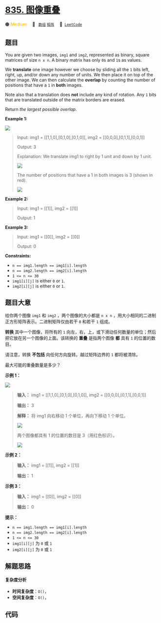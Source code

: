 # [835. 图像重叠](https://leetcode.com/problems/image-overlap)

🟠 <font color=#ffb800>Medium</font>&emsp; 🔖&ensp; [`数组`](/tag/array.md) [`矩阵`](/tag/matrix.md)&emsp; 🔗&ensp;[`LeetCode`](https://leetcode.com/problems/image-overlap)

## 题目

You are given two images, `img1` and `img2`, represented as binary, square
matrices of size `n x n`. A binary matrix has only `0`s and `1`s as values.

We **translate** one image however we choose by sliding all the `1` bits left,
right, up, and/or down any number of units. We then place it on top of the
other image. We can then calculate the **overlap** by counting the number of
positions that have a `1` in **both** images.

Note also that a translation does **not** include any kind of rotation. Any
`1` bits that are translated outside of the matrix borders are erased.

Return _the largest possible overlap_.



**Example 1:**

![](https://assets.leetcode.com/uploads/2020/09/09/overlap1.jpg)

> Input: img1 = [[1,1,0],[0,1,0],[0,1,0]], img2 = [[0,0,0],[0,1,1],[0,0,1]]
> 
> Output: 3
> 
> Explanation: We translate img1 to right by 1 unit and down by 1 unit.
> 
> ![](https://assets.leetcode.com/uploads/2020/09/09/overlap_step1.jpg)
> 
> The number of positions that have a 1 in both images is 3 (shown in red).
> 
> ![](https://assets.leetcode.com/uploads/2020/09/09/overlap_step2.jpg)

**Example 2:**

> Input: img1 = [[1]], img2 = [[1]]
> 
> Output: 1

**Example 3:**

> Input: img1 = [[0]], img2 = [[0]]
> 
> Output: 0

**Constraints:**

  * `n == img1.length == img1[i].length`
  * `n == img2.length == img2[i].length`
  * `1 <= n <= 30`
  * `img1[i][j]` is either `0` or `1`.
  * `img2[i][j]` is either `0` or `1`.


## 题目大意

给你两个图像 `img1` 和 `img2` ，两个图像的大小都是 `n x n` ，用大小相同的二进制正方形矩阵表示。二进制矩阵仅由若干 `0` 和若干
`1` 组成。

**转换** 其中一个图像，将所有的 `1` 向左，右，上，或下滑动任何数量的单位；然后把它放在另一个图像的上面。该转换的 **重叠** 是指两个图像
**都** 具有 `1` 的位置的数目。

请注意，转换 **不包括** 向任何方向旋转。越过矩阵边界的 `1` 都将被清除。

最大可能的重叠数量是多少？



**示例 1：**

![](https://assets.leetcode.com/uploads/2020/09/09/overlap1.jpg)

> 
> 
> 
> 
> 
> **输入：** img1 = [[1,1,0],[0,1,0],[0,1,0]], img2 = [[0,0,0],[0,1,1],[0,0,1]]
> 
> **输出：** 3
> 
> **解释：** 将 img1 向右移动 1 个单位，再向下移动 1 个单位。
> 
> ![](https://assets.leetcode.com/uploads/2020/09/09/overlap_step1.jpg)
> 
> 两个图像都具有 1 的位置的数目是 3（用红色标识）。
> 
> ![](https://assets.leetcode.com/uploads/2020/09/09/overlap_step2.jpg)
> 
> 

**示例 2：**

> 
> 
> 
> 
> 
> **输入：** img1 = [[1]], img2 = [[1]]
> 
> **输出：** 1
> 
> 

**示例 3：**

> 
> 
> 
> 
> 
> **输入：** img1 = [[0]], img2 = [[0]]
> 
> **输出：** 0
> 
> 



**提示：**

  * `n == img1.length == img1[i].length`
  * `n == img2.length == img2[i].length`
  * `1 <= n <= 30`
  * `img1[i][j]` 为 `0` 或 `1`
  * `img2[i][j]` 为 `0` 或 `1`


## 解题思路

#### 复杂度分析

- **时间复杂度**：`O()`，
- **空间复杂度**：`O()`，

## 代码

```javascript

```
